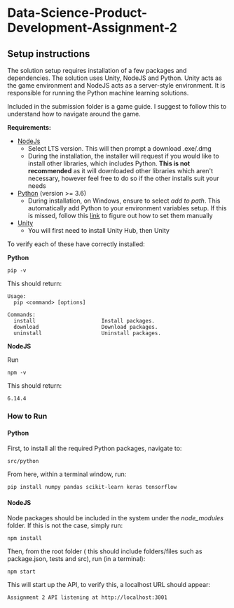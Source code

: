 # Data-Science-Product-Development-Assignment-2

## Setup instructions

The solution setup requires installation of a few packages and dependencies. The solution uses Unity, NodeJS and Python. Unity acts as the game environment and NodeJS acts as a server-style environment. It is responsible for running the Python machine learning solutions.

Included in the submission folder is a game guide. I suggest to follow this to understand how to navigate around the game.

**Requirements:**

- [NodeJs](https://nodejs.org/en)
    -   Select LTS version. This will then prompt a download .exe/.dmg
    -   During the installation, the installer will request if you would like to install other libraries, which includes Python. **This is not recommended** as it will downloaded other libraries which aren't necessary, however feel free to do so if the other installs suit your needs
- [Python](https://www.python.org/downloads/release/python-368/) (version >= 3.6)
    -   During installation, on Windows, ensure to select *add to path*. This automatically add Python to your environment variables setup. If this is missed, follow this [link](https://superuser.com/questions/143119/how-do-i-add-python-to-the-windows-path) to figure out how to set them manually
- [Unity](https://store.unity.com/download)
    -   You will first need to install Unity Hub, then Unity


To verify each of these have correctly installed:


**Python**

```
pip -v
```

This should return:

```
Usage:   
  pip <command> [options]

Commands:
  install                     Install packages.
  download                    Download packages.
  uninstall                   Uninstall packages.
```

**NodeJS**

Run

```
npm -v 
```

This should return:

```
6.14.4
```

### How to Run



#### Python

First, to install all the required Python packages, navigate to:

```
src/python 
```

From here, within a terminal window, run:

```
pip install numpy pandas scikit-learn keras tensorflow
```

#### NodeJS

Node packages should be included in the system under the *node_modules* folder. If this is not the case, simply run:

```
npm install
```

Then, from the root folder ( this should include folders/files such as package.json, tests and src), run (in a terminal):

```
npm start
```


This will start up the API, to verify this, a localhost URL should appear:

```
Assignment 2 API listening at http://localhost:3001
```


